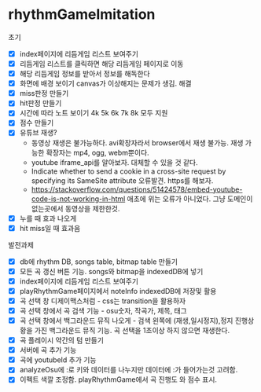 # rhythmGameImitation

초기

- [x] index페이지에 리듬게임 리스트 보여주기
- [x] 리듬게임 리스트를 클릭하면 해당 리듬게임 페이지로 이동
- [x] 해당 리듬게임 정보를 받아서 정보를 해독한다
- [x] 화면에 배경 보이기
    canvas가 이상해지는 문제가 생김. 해결
- [x] miss판정 만들기
- [x] hit판정 만들기
- [x] 시간에 따라 노트 보이기
    4k 5k 6k 7k 8k 모두 지원
- [x] 점수 만들기
- [x] 유튜브 재생?
    - 동영상 재생은 불가능하다. avi확장자라서 browser에서 재생 불가능. 재생 가능한 확장자는 mp4, ogg, webm뿐이다.
    - youtube iframe_api를 알아보자. 대체할 수 있을 것 같다. 
    - Indicate whether to send a cookie in a cross-site request by specifying its SameSite attribute 오류발견. https를 해보자.
    - https://stackoverflow.com/questions/51424578/embed-youtube-code-is-not-working-in-html 애초에 위는 오류가 아니었다. 그냥 도메인이 없는곳에서 동영상을 제한한것.
- [x] 누를 때 효과 나오게
- [x] hit miss일 때 효과음

발전과제

- [x] db에 rhythm DB, songs table, bitmap table 만들기
- [x] 모든 곡 갱신 버튼 기능. songs와 bitmap을 indexedDB에 넣기
- [x] index페이지에 리듬게임 리스트 보여주기
- [x] playRhythmGame페이지에서 noteInfo indexedDB에 저장및 활용
- [x] 곡 선택 창 디제이맥스처럼 - css는 transition을 활용하자
- [x] 곡 선택 창에서 곡 검색 기능 - osu숫자, 작곡가, 제목, 태그
- [x] 곡 선택 창에서 백그라운드 뮤직 나오게 - 검색 왼쪽에 (재생,일시정지),정지 진행상황을 가진 백그라운드 뮤직 기능. 곡 선택을 1초이상 하지 않으면 재생한다.
- [x] 곡 플레이시 약간의 텀 만들기
- [x] 서버에 곡 추가 기능
- [x] 곡에 youtubeId 추가 기능
- [x] analyzeOsu에 :로 키와 데이터를 나누지만 데이터에 :가 들어가는것 고려함. 
- [x] 이펙트 색깔 조정함. playRhythmGame에서 곡 진행도 와 점수 표시.